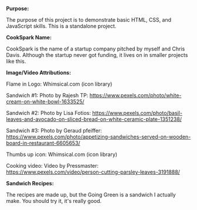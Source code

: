 **Purpose:**

The purpose of this project is to demonstrate basic HTML, CSS, and JavaScript skills. This is a standalone project.


**CookSpark Name:**

CookSpark is the name of a startup company pitched by myself and Chris Davis. Although the startup never got funding, it lives on in smaller projects like this. 


**Image/Video Attributions:**

Flame in Logo: Whimsical.com (icon library)

Sandwich #1: Photo by Rajesh TP: https://www.pexels.com/photo/white-cream-on-white-bowl-1633525/

Sandwich #2: Photo by Lisa Fotios: https://www.pexels.com/photo/basil-leaves-and-avocado-on-sliced-bread-on-white-ceramic-plate-1351238/

Sandwich #3: Photo by Geraud pfeiffer: https://www.pexels.com/photo/appetizing-sandwiches-served-on-wooden-board-in-restaurant-6605653/

Thumbs up icon: Whimsical.com (icon library)

Cooking video: Video by Pressmaster: https://www.pexels.com/video/person-cutting-parsley-leaves-3191888/


**Sandwich Recipes:**

The recipes are made up, but the Going Green is a sandwich I actually make. You should try it, it's really good.

